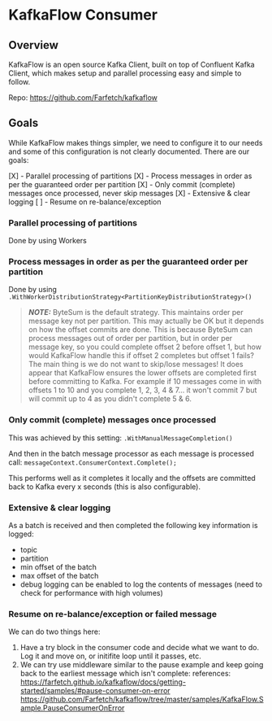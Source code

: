 # KafkaFlow Consumer

## Overview

KafkaFlow is an open source Kafka Client, built on top of Confluent Kafka Client, which makes setup and parallel processing easy and simple to follow.

Repo: https://github.com/Farfetch/kafkaflow

## Goals

While KafkaFlow makes things simpler, we need to configure it to our needs and some of this configuration is not clearly documented. There are our goals:

[X] - Parallel processing of partitions
[X] - Process messages in order as per the guaranteed order per partition
[X] - Only commit (complete) messages once processed, never skip messages
[X] - Extensive & clear logging
[ ] - Resume on re-balance/exception

### Parallel processing of partitions
Done by using Workers

### Process messages in order as per the guaranteed order per partition
Done by using `.WithWorkerDistributionStrategy<PartitionKeyDistributionStrategy>()`

> **_NOTE:_**  ByteSum is the default strategy. This maintains order per message key not per partition. This may actually be OK but it depends on how the offset commits are done. This is because ByteSum can process messages out of order per partition, but in order per message key, so you could complete offset 2 before offset 1, but how would KafkaFlow handle this if offset 2 completes but offset 1 fails? The main thing is we do not want to skip/lose messages! It does appear that KafkaFlow ensures the lower offsets are completed first before committing to Kafka. For example if 10 messages come in with offsets 1 to 10 and you complete 1, 2, 3, 4 & 7... it won't commit 7 but will commit up to 4 as you didn't complete 5 & 6.

### Only commit (complete) messages once processed

This was achieved by this setting:
`.WithManualMessageCompletion()`

And then in the batch message processor as each message is processed call:
`messageContext.ConsumerContext.Complete();`

This performs well as it completes it locally and the offsets are committed back to Kafka every x seconds (this is also configurable).

### Extensive & clear logging

As a batch is received and then completed the following key information is logged:
- topic
- partition
- min offset of the batch
- max offset of the batch
- debug logging can be enabled to log the contents of messages (need to check for performance with high volumes)

### Resume on re-balance/exception or failed message

We can do two things here:
1. Have a try block in the consumer code and decide what we want to do. Log it and move on, or initifite loop until it passes, etc.
2. We can try use middleware similar to the pause example and keep going back to the earliest message which isn't complete:
references:
https://farfetch.github.io/kafkaflow/docs/getting-started/samples/#pause-consumer-on-error
https://github.com/Farfetch/kafkaflow/tree/master/samples/KafkaFlow.Sample.PauseConsumerOnError


